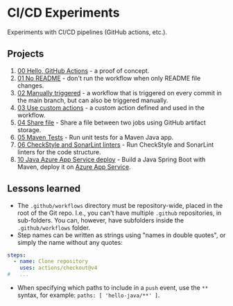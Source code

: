 # CI/CD Experiments

Experiments with CI/CD pipelines (GitHub actions, etc.).

## Projects

1. [00 Hello, GitHub Actions](/.github/workflows/00-hello-github-actions.yml) - a proof of concept.
2. [01 No README](.github/workflows/01-no-readme.yml) - don't run the workflow when only README file
   changes.
3. [02 Manually triggered]() - a workflow that is triggered on every commit in the main
   branch, but can also be triggered manually.
4. [03 Use custom actions](.github/workflows/03-reuse-local-action.yml) - a custom action defined
   and used in the workflow.
5. [04 Share file](.github/workflows/04-share-file.yml) - Share a file between two jobs using GitHub
   artifact storage.
6. [05 Maven Tests](.github/workflows/05-maven-tests.yml) - Run unit tests for a Maven Java app.
7. [06 CheckStyle and SonarLint linters](.github/workflows/06-linters.yml) - Run CheckStyle and
   SonarLint linters for the code structure.
8. [10 Java Azure App Service deploy](.github/workflows/10-java-azure-app-service.yml) - Build a
   Java Spring Boot with Maven, deploy it on
   [Azure App Service](https://azure.microsoft.com/en-us/products/app-service).

## Lessons learned

- The `.github/workflows` directory must be repository-wide, placed in the root of the Git repo.
  I.e., you can't have multiple `.github` repositories, in sub-folders. You can, however, have
  subfolders inside the `.github/workflows` folder.
- Step names can be written as strings using "names in double quotes", or simply the name
  without any quotes:

```yaml
steps:
  - name: Clone repository
    uses: actions/checkout@v4
#   ...
```

- When specifying which paths to include in a `push` event, use the `**` syntax, for example:
  `paths: [ 'hello-java/**' ]`.


